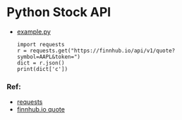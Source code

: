 # Python Stock API

* [example.py](https://github.com/eniompw/stockAPI/blob/main/example.py)

      import requests
      r = requests.get("https://finnhub.io/api/v1/quote?symbol=AAPL&token=")
      dict = r.json()
      print(dict['c'])

### Ref:
* [requests](https://www.w3schools.com/python/ref_requests_response.asp)
* [finnhub.io quote](https://finnhub.io/docs/api/quote)
